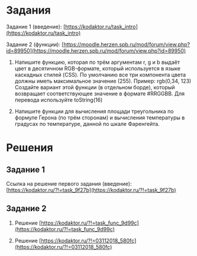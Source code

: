 # Задания

Задание 1 (введение): [https://kodaktor.ru/task_intro](https://kodaktor.ru/task_intro)

Задание 2 (функции): [https://moodle.herzen.spb.ru/mod/forum/view.php?id=89950](https://moodle.herzen.spb.ru/mod/forum/view.php?id=89950)

1. Напишите функцию, которая по трём аргументам r, g и b выдаёт цвет в десятичном RGB-формате, который используется в языке каскадных стилей (CSS). По умолчанию все три компонента цвета должны иметь максимальное значение (255). Пример: rgb(0,34, 123)
Создайте вариант этой функции (в отдельном борде), который возвращает соответствующее значение в формате #RRGGBB. Для перевода используйте toString(16)

2. Напишите функции для вычисления площади треугольника по формуле Герона (по трём сторонам) и вычисления температуры в градусах по температуре, данной по шкале Фаренгейта.

# Решения

## Задание 1

Ссылка на решение первого задания (введение): [https://kodaktor.ru/?!=task_9f27b](https://kodaktor.ru/?!=task_9f27b)

## Задание 2

1. Решение [https://kodaktor.ru/?!=task_func_9d99c](https://kodaktor.ru/?!=task_func_9d99c)

2. Решение [https://kodaktor.ru/?!=03112018_580fc](https://kodaktor.ru/?!=03112018_580fc)

